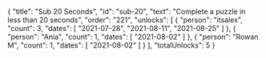 {
  "title": "Sub 20 Seconds",
  "id": "sub-20",
  "text": "Complete a puzzle in less than 20 seconds",
  "order": "221",
  "unlocks": [
    {
      "person": "itsalex",
      "count": 3,
      "dates": [
        "2021-07-28",
        "2021-08-11",
        "2021-08-25"
      ]
    },
    {
      "person": "Ania",
      "count": 1,
      "dates": [
        "2021-08-02"
      ]
    },
    {
      "person": "Rowan M",
      "count": 1,
      "dates": [
        "2021-08-02"
      ]
    }
  ],
  "totalUnlocks": 5
}